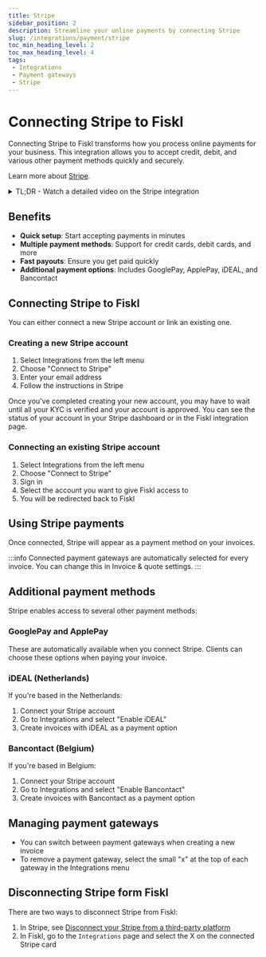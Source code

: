 ```yaml
---
title: Stripe
sidebar_position: 2
description: Streamline your online payments by connecting Stripe
slug: /integrations/payment/stripe
toc_min_heading_level: 2
toc_max_heading_level: 4
tags:
 - Integrations
 - Payment gateways
 - Stripe
---
```


# Connecting Stripe to Fiskl

Connecting Stripe to Fiskl transforms how you process online payments for your business. This integration allows you to accept credit, debit, and various other payment methods quickly and securely.

Learn more about [Stripe](https://stripe.com/).

<details>

  <summary>TL;DR - Watch a detailed video on the Stripe integration </summary>

  <div style={{ position: 'relative', paddingBottom: '40%', height: 0, width: '100%' }}>
<iframe width="560" height="315" src="https://www.youtube.com/embed/Pt4kY-msSAY?si=P9mh4ODD3c0aq1Rm" title="YouTube video player" frameborder="0" allow="accelerometer; autoplay; clipboard-write; encrypted-media; gyroscope; picture-in-picture; web-share" referrerpolicy="strict-origin-when-cross-origin" allowfullscreen></iframe>
</div>
</details>

## Benefits

- **Quick setup**: Start accepting payments in minutes
- **Multiple payment methods**: Support for credit cards, debit cards, and more
- **Fast payouts**: Ensure you get paid quickly
- **Additional payment options**: Includes GooglePay, ApplePay, iDEAL, and Bancontact

## Connecting Stripe to Fiskl

You can either connect a new Stripe account or link an existing one.

### Creating a new Stripe account

1. Select Integrations from the left menu
2. Choose "Connect to Stripe"
3. Enter your email address
4. Follow the instructions in Stripe

Once you've completed creating your new account, you may have to wait until all your KYC is verified and your account is approved. You can see the status of your account in your Stripe dashboard or in the Fiskl integration page.

### Connecting an existing Stripe account

1. Select Integrations from the left menu
2. Choose "Connect to Stripe"
3. Sign in
4. Select the account you want to give Fiskl access to
5. You will be redirected back to Fiskl

## Using Stripe payments

Once connected, Stripe will appear as a payment method on your invoices.

:::info
Connected payment gateways are automatically selected for every invoice. You can change this in Invoice & quote settings.
:::

## Additional payment methods

Stripe enables access to several other payment methods:

### GooglePay and ApplePay

These are automatically available when you connect Stripe. Clients can choose these options when paying your invoice.

### iDEAL (Netherlands)

If you're based in the Netherlands:

1. Connect your Stripe account
2. Go to Integrations and select "Enable iDEAL"
3. Create invoices with iDEAL as a payment option

### Bancontact (Belgium)

If you're based in Belgium:

1. Connect your Stripe account
2. Go to Integrations and select "Enable Bancontact"
3. Create invoices with Bancontact as a payment option

## Managing payment gateways

- You can switch between payment gateways when creating a new invoice
- To remove a payment gateway, select the small "x" at the top of each gateway in the Integrations menu

## Disconnecting Stripe form Fiskl

There are two ways to disconnect Stripe from Fiskl:

1. In Stripe, see [Disconnect your Stripe from a third-party platform](https://support.stripe.com/questions/disconnect-your-stripe-account-from-a-connected-third-party-platform)
2. In Fiskl, go to the `Integrations` page and select the X on the connected Stripe card